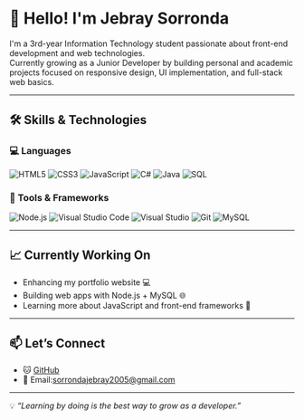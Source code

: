 # 👋 Hello! I'm Jebray Sorronda

I'm a 3rd-year Information Technology student passionate about front-end development and web technologies.  
Currently growing as a Junior Developer by building personal and academic projects focused on responsive design, UI implementation, and full-stack web basics.

---

## 🛠️ Skills & Technologies

### 💻 Languages  
![HTML5](https://img.shields.io/badge/HTML5-E34F26?style=flat&logo=html5&logoColor=white)
![CSS3](https://img.shields.io/badge/CSS3-1572B6?style=flat&logo=css3&logoColor=white)
![JavaScript](https://img.shields.io/badge/JavaScript-F7DF1E?style=flat&logo=javascript&logoColor=black)
![C#](https://img.shields.io/badge/C%23-239120?style=flat&logo=c-sharp&logoColor=white)
![Java](https://img.shields.io/badge/Java-007396?style=flat&logo=java&logoColor=white)
![SQL](https://img.shields.io/badge/SQL-4479A1?style=flat&logo=mysql&logoColor=white)

### 🧰 Tools & Frameworks  
![Node.js](https://img.shields.io/badge/Node.js-339933?style=flat&logo=node.js&logoColor=white)
![Visual Studio Code](https://img.shields.io/badge/VS%20Code-007ACC?style=flat&logo=visual-studio-code&logoColor=white)
![Visual Studio](https://img.shields.io/badge/Visual%20Studio-5C2D91?style=flat&logo=visual-studio&logoColor=white)
![Git](https://img.shields.io/badge/Git-F05032?style=flat&logo=git&logoColor=white)
![MySQL](https://img.shields.io/badge/MySQL-003545?style=flat&logo=mysql&logoColor=white)

---

## 📈 Currently Working On
- Enhancing my portfolio website 💻  
- Building web apps with Node.js + MySQL 🌐  
- Learning more about JavaScript and front-end frameworks 🚀

---

## 📫 Let’s Connect

- 🐱 [GitHub](https://github.com/jebsorronda)
- 📧 Email:sorrondajebray2005@gmail.com 

---

💡 *“Learning by doing is the best way to grow as a developer.”*
